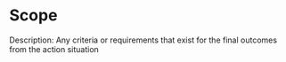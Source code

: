 # Scope

Description: Any criteria or requirements that exist for the final outcomes from the action situation
